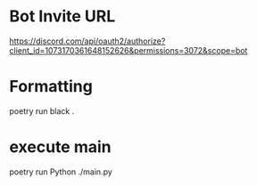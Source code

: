# Bot Invite URL
https://discord.com/api/oauth2/authorize?client_id=1073170361648152626&permissions=3072&scope=bot
# Formatting
poetry run black .
# execute main
poetry run Python ./main.py